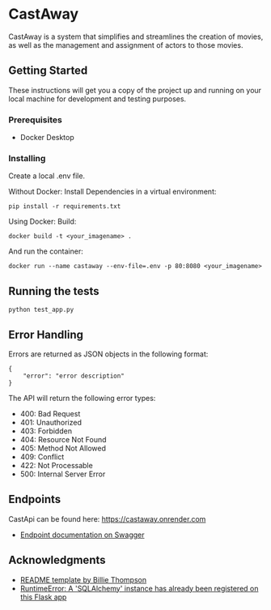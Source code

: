 # CastAway

CastAway is a system that simplifies and streamlines the creation of movies,
as well as the management and assignment of actors to those movies.

## Getting Started

These instructions will get you a copy of the project up and running on your
local machine for development and testing purposes.

### Prerequisites

- Docker Desktop

### Installing

Create a local .env file.

Without Docker:
Install Dependencies in a virtual environment:
```
pip install -r requirements.txt
```

Using Docker:
Build:

```
docker build -t <your_imagename> .
```

And run the container:

```
docker run --name castaway --env-file=.env -p 80:8080 <your_imagename>
```

## Running the tests

```
python test_app.py
```

## Error Handling

Errors are returned as JSON objects in the following format:
```
{
    "error": "error description"
}
```
The API will return the following error types:
- 400: Bad Request
- 401: Unauthorized
- 403: Forbidden
- 404: Resource Not Found
- 405: Method Not Allowed
- 409: Conflict
- 422: Not Processable
- 500: Internal Server Error

## Endpoints
CastApi can be found here: https://castaway.onrender.com

- [Endpoint documentation on Swagger](https://app.swaggerhub.com/apis-docs/jannab/castawayapi/1.0.0-oas3#/)

## Acknowledgments

- [README template by Billie Thompson](https://gist.github.com/PurpleBooth/109311bb0361f32d87a2)
- [RuntimeError: A 'SQLAlchemy' instance has already been registered on this Flask app](https://stackoverflow.com/questions/75523569/runtimeerror-a-sqlalchemy-instance-has-already-been-registered-on-this-flask)
